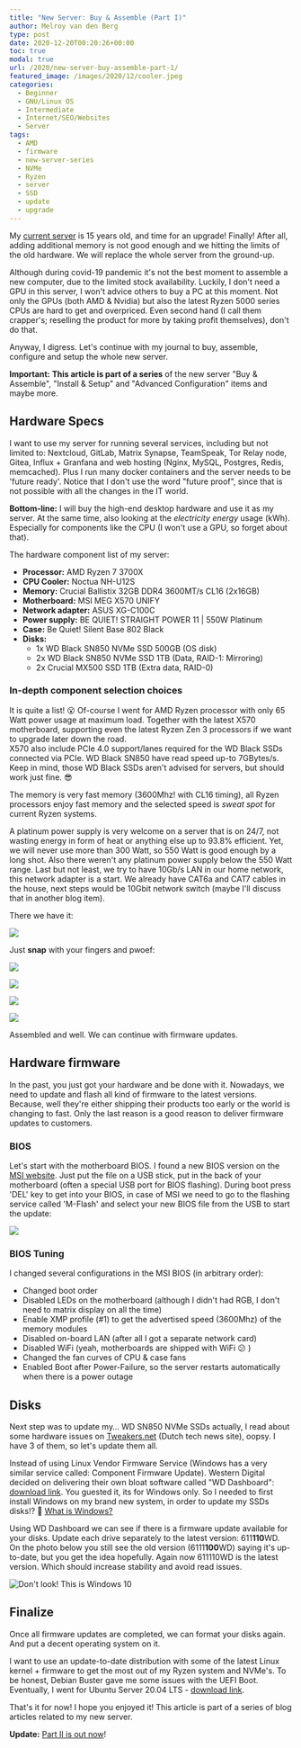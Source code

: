 ```yaml
---
title: "New Server: Buy & Assemble (Part I)"
author: Melroy van den Berg
type: post
date: 2020-12-20T00:20:26+00:00
toc: true
modal: true
url: /2020/new-server-buy-assemble-part-1/
featured_image: /images/2020/12/cooler.jpeg
categories:
  - Beginner
  - GNU/Linux OS
  - Intermediate
  - Internet/SEO/Websites
  - Server
tags:
  - AMD
  - firmware
  - new-server-series
  - NVMe
  - Ryzen
  - server
  - SSD
  - update
  - upgrade
---
```


My [current server](https://server.melroy.org/) is 15 years old, and time for an upgrade! Finally! After all, adding additional memory is not good enough and we hitting the limits of the old hardware. We will replace the whole server from the ground-up.

<!--more-->

Although during covid-19 pandemic it's not the best moment to assemble a new computer, due to the limited stock availability. Luckily, I don't need a GPU in this server, I won't advice others to buy a PC at this moment. Not only the GPUs (both AMD & Nvidia) but also the latest Ryzen 5000 series CPUs are hard to get and overpriced. Even second hand (I call them crapper's; reselling the product for more by taking profit themselves), don't do that.

Anyway, I digress. Let's continue with my journal to buy, assemble, configure and setup the whole new server.

**Important:** **This article is part of a series** of the new server "Buy & Assemble", "Install & Setup" and "Advanced Configuration" items and maybe more.

## Hardware Specs

I want to use my server for running several services, including but not limited to: Nextcloud, GitLab, Matrix Synapse, TeamSpeak, Tor Relay node, Gitea, Influx + Granfana and web hosting (Nginx, MySQL, Postgres, Redis, memcached). Plus I run many docker containers and the server needs to be 'future ready'. Notice that I don't use the word "future proof", since that is not possible with all the changes in the IT world.

**Bottom-line:** I will buy the high-end desktop hardware and use it as my server. At the same time, also looking at the _electricity_ _energy_ usage (kWh). Especially for components like the CPU (I won't use a GPU, so forget about that).

The hardware component list of my server:

- **Processor:** AMD Ryzen 7 3700X
- **CPU Cooler:** Noctua NH-U12S
- **Memory:** Crucial Ballistix 32GB DDR4 3600MT/s CL16 (2x16GB)
- **Motherboard:** MSI MEG X570 UNIFY
- **Network adapter:** ASUS XG-C100C
- **Power supply:** BE QUIET! STRAIGHT POWER 11 | 550W Platinum
- **Case:** Be Quiet! Silent Base 802 Black
- **Disks:**
  - 1x WD Black SN850 NVMe SSD 500GB (OS disk)
  - 2x WD Black SN850 NVMe SSD 1TB (Data, RAID-1: Mirroring)
  - 2x Crucial MX500 SSD 1TB (Extra data, RAID-0)

### In-depth component selection choices

It is quite a list! 😮 Of-course I went for AMD Ryzen processor with only 65 Watt power usage at maximum load. Together with the latest X570 motherboard, supporting even the latest Ryzen Zen 3 processors if we want to upgrade later down the road.  
X570 also include PCIe 4.0 support/lanes required for the WD Black SSDs connected via PCIe. WD Black SN850 have read speed up-to 7GBytes/s. Keep in mind, those WD Black SSDs aren't advised for servers, but should work just fine. 😎

The memory is very fast memory (3600Mhz! with CL16 timing), all Ryzen processors enjoy fast memory and the selected speed is _sweat spot_ for current Ryzen systems.

A platinum power supply is very welcome on a server that is on 24/7, not wasting energy in form of heat or anything else up to 93.8% efficient. Yet, we will never use more than 300 Watt, so 550 Watt is good enough by a long shot. Also there weren't any platinum power supply below the 550 Watt range. Last but not least, we try to have 10Gb/s LAN in our home network, this network adapter is a start. We already have CAT6a and CAT7 cables in the house, next steps would be 10Gbit network switch (maybe I'll discuss that in another blog item).

There we have it:

![](/images/2020/12/IMG_20201207_195944-scaled.jpg)

Just **snap** with your fingers and pwoef:

![](/images/2020/12/IMG_5489-scaled.jpg)

![](/images/2020/12/IMG_5503-scaled.jpg)

![](/images/2020/12/IMG_5497-scaled.jpg)

![](/images/2020/12/IMG_5496-scaled.jpg)

Assembled and well. We can continue with firmware updates.

## Hardware firmware

In the past, you just got your hardware and be done with it. Nowadays, we need to update and flash all kind of firmware to the latest versions. Because, well they're either shipping their products too early or the world is changing to fast. Only the last reason is a good reason to deliver firmware updates to customers.

### BIOS

Let's start with the motherboard BIOS. I found a new BIOS version on the [MSI website](https://www.msi.com/Motherboard/support/MEG-X570-UNIFY). Just put the file on a USB stick, put in the back of your motherboard (often a special USB port for BIOS flashing). During boot press 'DEL' key to get into your BIOS, in case of MSI we need to go to the flashing service called 'M-Flash' and select your new BIOS file from the USB to start the update:

![](/images/2020/12/IMG_20201210_004349-1-scaled.jpg)

### BIOS Tuning

I changed several configurations in the MSI BIOS (in arbitrary order):

- Changed boot order
- Disabled LEDs on the motherboard (although I didn't had RGB, I don't need to matrix display on all the time)
- Enable XMP profile (#1) to get the advertised speed (3600Mhz) of the memory modules
- Disabled on-board LAN (after all I got a separate network card)
- Disabled WiFi (yeah, motherboards are shipped with WiFi 😕 )
- Changed the fan curves of CPU & case fans
- Enabled Boot after Power-Failure, so the server restarts automatically when there is a power outage

## Disks

Next step was to update my&#8230; WD SN850 NVMe SSDs actually, I read about some hardware issues on [Tweakers.net](https://tweakers.net/reviews/8434/9/wd-black-sn850-ssd-prestatiekroon-met-slag-om-de-arm-firmwareperikelen.html) (Dutch tech news site), oopsy. I have 3 of them, so let's update them all.

Instead of using Linux Vendor Firmware Service (Windows has a very similar service called: Component Firmware Update). Western Digital decided on delivering their own bloat software called "WD Dashboard": [download link](https://wddashboarddownloads.wdc.com/wdDashboard/DashboardSetup.exe). You guested it, its for Windows only. So I needed to first install Windows on my brand new system, in order to update my SSDs disks!? 👿 [What is Windows?](https://techterms.com/definition/windows)

Using WD Dashboard we can see if there is a firmware update available for your disks. Update each drive separately to the latest version: 611**110**WD. On the photo below you still see the old version (6111**100**WD) saying it's up-to-date, but you get the idea hopefully. Again now 611110WD is the latest version. Which should increase stability and avoid read issues.

![](/images/2020/12/IMG_20201211_222827-scaled.jpg "Don't look! This is Windows 10")

## Finalize

Once all firmware updates are completed, we can format your disks again. And put a decent operating system on it.

I want to use an update-to-date distribution with some of the latest Linux kernel + firmware to get the most out of my Ryzen system and NVMe's. To be honest, Debian Buster gave me some issues with the UEFI Boot. Eventually, I went for Ubuntu Server 20.04 LTS - [download link](https://releases.ubuntu.com/20.04/ubuntu-20.04.4-live-server-amd64.iso).

That's it for now! I hope you enjoyed it! This article is part of a series of blog articles related to my new server.

**Update:** [Part II is out now](/2021/new-server-setup-linux-part-2/)!
